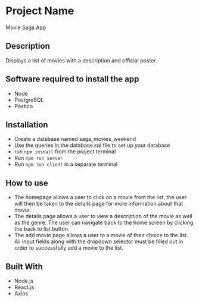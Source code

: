 # Project Name

Movie Saga App

## Description

Displays a list of movies with a description and official poster.

## Software required to install the app

- Node
- PostgreSQL
- Postico

## Installation

- Create a database named saga_movies_weekend
- Use the queries in the database.sql file to set up your database
- run `npm install` from the project terminal
- Run `npm run server`
- Run `npm run client` in a separate terminal

## How to use

- The homepage allows a user to click on a movie from the list, the user will
  then be taken to the details page for more information about that movie.
- The details page allows a user to view a description of the movie as well
  as the genre. The user can navigate back to the home screen by clicking the
  back to list button.
- The add movie page allows a user to a movie of their choice to the list. All
  input fields along with the dropdown selector must be filled out in order to
  successfully add a movie to the list.

## Built With

- Node.js
- React.js
- Axios
